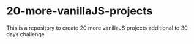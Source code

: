 # 20-more-vanillaJS-projects
This is a repository to create 20 more vanillaJS projects additional to 30 days challenge
